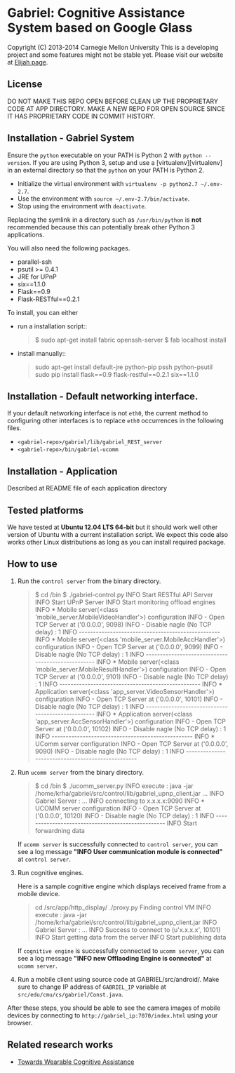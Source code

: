 Gabriel: Cognitive Assistance System based on Google Glass
========================================================
Copyright (C) 2013-2014 Carnegie Mellon University
This is a developing project and some features might not be stable yet.
Please visit our website at [Elijah page](http://elijah.cs.cmu.edu/).



License
----------
DO NOT MAKE THIS REPO OPEN BEFORE CLEAN UP THE PROPRIETARY CODE AT
APP DIRECTORY. MAKE A NEW REPO FOR OPEN SOURCE SINCE IT HAS PROPRIETARY
CODE IN COMMIT HISTORY.



Installation - Gabriel System
-------------

Ensure the `python` executable on your PATH is Python 2
with `python --version`.
If you are using Python 3, setup and use a
[virtualenv][virtualenv] in an external directory
so that the `python` on your PATH is Python 2.

+ Initialize the virtual environment with `virtualenv -p python2.7 ~/.env-2.7`.
+ Use the environment with `source ~/.env-2.7/bin/activate`.
+ Stop using the environment with `deactivate`.

Replacing the symlink in a directory such as `/usr/bin/python`
is __not__ recommended because this can potentially break
other Python 3 applications.

You will also need the following packages.

* parallel-ssh
* psutil >= 0.4.1
* JRE for UPnP
* six==1.1.0
* Flask==0.9
* Flask-RESTful==0.2.1


To install, you can either

* run a installation script::

    > $ sudo apt-get install fabric openssh-server
    > $ fab localhost install

* install manually::

    > sudo apt-get install default-jre python-pip pssh python-psutil
    > sudo pip install flask==0.9 flask-restful==0.2.1 six==1.1.0


Installation - Default networking interface.
-------------
If your default networking interface is not `eth0`,
the current method to configuring other interfaces is
to replace `eth0` occurrences in the following files.

+ `<gabriel-repo>/gabriel/lib/gabriel_REST_server`
+ `<gabriel-repo>/bin/gabriel-ucomm`


Installation - Application
-------------

Described at README file of each application directory



Tested platforms
---------------------

We have tested at __Ubuntu 12.04 LTS 64-bit__ but it should work well other
version of Ubuntu with a current installation script. We expect this code also
works other Linux distributions as long as you can install required package.



How to use
--------------

1. Run the `control server` from the binary directory.

    > $ cd <gabriel-repo>/bin
    > $ ./gabriel-control.py
    > INFO     Start RESTful API Server
    > INFO     Start UPnP Server
    > INFO     Start monitoring offload engines
    > INFO     * Mobile server(<class 'mobile_server.MobileVideoHandler'>) configuration
    > INFO      - Open TCP Server at ('0.0.0.0', 9098)
    > INFO      - Disable nagle (No TCP delay)  : 1
    > INFO     --------------------------------------------------
    > INFO     * Mobile server(<class 'mobile_server.MobileAccHandler'>) configuration
    > INFO      - Open TCP Server at ('0.0.0.0', 9099)
    > INFO      - Disable nagle (No TCP delay)  : 1
    > INFO     --------------------------------------------------
    > INFO     * Mobile server(<class 'mobile_server.MobileResultHandler'>) configuration
    > INFO      - Open TCP Server at ('0.0.0.0', 9101)
    > INFO      - Disable nagle (No TCP delay)  : 1
    > INFO     --------------------------------------------------
    > INFO     * Application server(<class 'app_server.VideoSensorHandler'>) configuration
    > INFO      - Open TCP Server at ('0.0.0.0', 10101)
    > INFO      - Disable nagle (No TCP delay)  : 1
    > INFO     --------------------------------------------------
    > INFO     * Application server(<class 'app_server.AccSensorHandler'>) configuration
    > INFO      - Open TCP Server at ('0.0.0.0', 10102)
    > INFO      - Disable nagle (No TCP delay)  : 1
    > INFO     --------------------------------------------------
    > INFO     * UComm server configuration
    > INFO      - Open TCP Server at ('0.0.0.0', 9090)
    > INFO      - Disable nagle (No TCP delay)  : 1
    > INFO     --------------------------------------------------


2. Run `ucomm server` from the binary directory.

    > $ cd <gabriel-repo>/bin
    > $ ./ucomm_server.py
    > INFO     execute : java -jar /home/krha/gabriel/src/control/lib/gabriel_upnp_client.jar
    >  ...
    > INFO    Gabriel Server :
    >  ...
    > INFO    connecting to x.x.x.x:9090
    > INFO    * UCOMM server configuration
    > INFO     - Open TCP Server at ('0.0.0.0', 10120)
    > INFO     - Disable nagle (No TCP delay)  : 1
    > INFO    --------------------------------------------------
    > INFO    Start forwardning data
    >

	If `ucomm server` is successfully connected to `control server`, you can see
	a log message __"INFO     User communication module is connected"__ at
	`control server`.

3. Run cognitive engines.

	Here is a sample cognitive engine which displays received frame from a
	mobile device.

    > cd <gabriel-repo>/src/app/http_display/
    > ./proxy.py
    > Finding control VM
    > INFO     execute : java -jar /home/krha/gabriel/src/control/lib/gabriel_upnp_client.jar
    > INFO     Gabriel Server :
    >  ...
    > INFO     Success to connect to (u'x.x.x.x', 10101)
    > INFO     Start getting data from the server
    > INFO     Start publishing data

	If `cognitive engine` is successfully connected to `ucomm server`, you can
	see a log message __"INFO    new Offlaoding Engine is connected"__ at
	`ucomm server`.

4. Run a mobile client using source code at GABRIEL/src/android/. Make sure to
   change IP address of `GABRIEL_IP` variable at
   `src/edu/cmu/cs/gabriel/Const.java`.


After these steps, you should be able to see the camera images of mobile
devices by connecting to `http://gabriel_ip:7070/index.html`
using your browser.



Related research works
--------------------------

* [Towards Wearable Cognitive Assistance](http://reports-archive.adm.cs.cmu.edu/anon/2013/CMU-CS-13-134.pdf)
